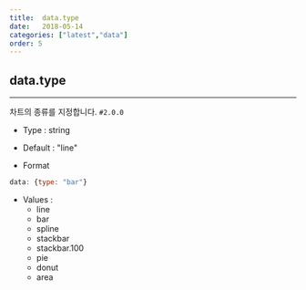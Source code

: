 ```yaml
---
title:  data.type
date:   2018-05-14
categories: ["latest","data"]
order: 5
---
```


## data.type
---

차트의 종류를 지정합니다.
`#2.0.0`

* Type : string

* Default : "line"

* Format
```javascript
data: {type: "bar"}
```

* Values :
  * line
  * bar
  * spline
  * stackbar
  * stackbar.100
  * pie
  * donut
  * area
